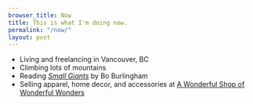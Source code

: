 ```yaml
---
browser_title: Now
title: This is what I'm doing now.
permalink: "/now/"
layout: post
---
```


- Living and freelancing in Vancouver, BC
- Climbing lots of mountains
- Reading *[Small Giants][sg]* by Bo Burlingham
- Selling apparel, home decor, and accessories at [A Wonderful Shop of Wonderful Wonders][ww]

[sg]: https://www.amazon.com/gp/product/1591841496/
[ww]: http://awonderful.shop